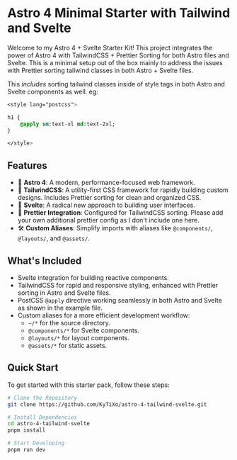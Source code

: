 # Astro 4 Minimal Starter with Tailwind and Svelte

Welcome to my Astro 4 + Svelte Starter Kit! This project integrates the power of Astro 4 with TailwindCSS + Prettier Sorting for both Astro files and Svelte. This is a minimal setup out of the box mainly to address the issues with Prettier sorting tailwind classes in both Astro + Svelte files.

This _includes_ sorting tailwind classes inside of style tags in both Astro and Svelte components as well.
eg:

```sass
<style lang="postcss">

h1 {
    @apply sm:text-xl md:text-2xl;
}

</style>
```

## Features

- 🚀 **Astro 4**: A modern, performance-focused web framework.
- 💅 **TailwindCSS**: A utility-first CSS framework for rapidly building custom designs. Includes Prettier sorting for clean and organized CSS.
- 🌟 **Svelte**: A radical new approach to building user interfaces.
- 🧹 **Prettier Integration**: Configured for TailwindCSS sorting. Please add your own additional prettier config as I don't include one here.
- 🛠️ **Custom Aliases**: Simplify imports with aliases like `@components/`, `@layouts/`, and `@assets/`.

## What's Included

- Svelte integration for building reactive components.
- TailwindCSS for rapid and responsive styling, enhanced with Prettier sorting in Astro and Svelte files.
- PostCSS `@apply` directive working seamlessly in both Astro and Svelte as shown in the example file.
- Custom aliases for a more efficient development workflow:
  - `~/*` for the source directory.
  - `@components/*` for Svelte components.
  - `@layouts/*` for layout components.
  - `@assets/*` for static assets.

## Quick Start

To get started with this starter pack, follow these steps:

```bash
# Clone the Repository
git clone https://github.com/KyTiXo/astro-4-tailwind-svelte.git

# Install Dependencies
cd astro-4-tailwind-svelte
pnpm install

# Start Developing
pnpm run dev
```
